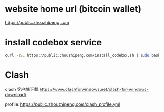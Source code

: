 
# website home url (bitcoin wallet)
https://public.zhouzhipeng.com

# install codebox service
```bash
curl -sSL https://public.zhouzhipeng.com/install_codebox.sh | sudo bash

```


# Clash
clash 客户端下载
https://www.clashforwindows.net/clash-for-windows-download/


profile:
https://public.zhouzhipeng.com/clash_profile.yml
